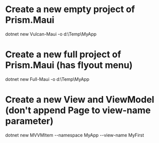 # Create a new empty project of Prism.Maui

dotnet new Vulcan-Maui -o d:\Temp\MyApp

# Create a new full project of Prism.Maui (has flyout menu)

dotnet new Full-Maui -o d:\Temp\MyApp

# Create a new View and ViewModel (don't append Page to view-name parameter)

dotnet new MVVMItem  --namespace MyApp --view-name MyFirst
